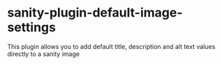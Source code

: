 # sanity-plugin-default-image-settings
This plugin allows you to add default title, description and alt text values directly to a sanity image 
